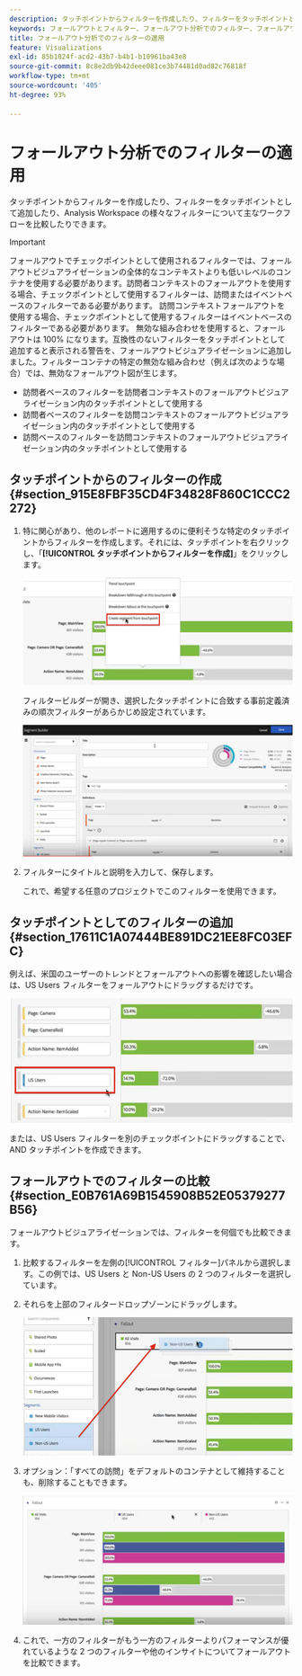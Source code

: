 ```yaml
---
description: タッチポイントからフィルターを作成したり、フィルターをタッチポイントとして追加したり、Analysis Workspace の様々なフィルターについて主なワークフローを比較したりできます。
keywords: フォールアウトとフィルター、フォールアウト分析でのフィルター、フォールアウトでのフィルターの比較
title: フォールアウト分析でのフィルターの適用
feature: Visualizations
exl-id: 85b1024f-acd2-43b7-b4b1-b10961ba43e8
source-git-commit: 8c8e2db9b42deee081ce3b74481d0ad82c76818f
workflow-type: tm+mt
source-wordcount: '405'
ht-degree: 93%

---
```


# フォールアウト分析でのフィルターの適用

タッチポイントからフィルターを作成したり、フィルターをタッチポイントとして追加したり、Analysis Workspace の様々なフィルターについて主なワークフローを比較したりできます。

>[!IMPORTANT]
>
>フォールアウトでチェックポイントとして使用されるフィルターでは、フォールアウトビジュアライゼーションの全体的なコンテキストよりも低いレベルのコンテナを使用する必要があります。訪問者コンテキストのフォールアウトを使用する場合、チェックポイントとして使用するフィルターは、訪問またはイベントベースのフィルターである必要があります。 訪問コンテキストフォールアウトを使用する場合、チェックポイントとして使用するフィルターはイベントベースのフィルターである必要があります。 無効な組み合わせを使用すると、フォールアウトは 100% になります。互換性のないフィルターをタッチポイントとして追加すると表示される警告を、フォールアウトビジュアライゼーションに追加しました。フィルターコンテナの特定の無効な組み合わせ（例えば次のような場合）では、無効なフォールアウト図が生じます。

* 訪問者ベースのフィルターを訪問者コンテキストのフォールアウトビジュアライゼーション内のタッチポイントとして使用する
* 訪問者ベースのフィルターを訪問コンテキストのフォールアウトビジュアライゼーション内のタッチポイントとして使用する
* 訪問ベースのフィルターを訪問コンテキストのフォールアウトビジュアライゼーション内のタッチポイントとして使用する

## タッチポイントからのフィルターの作成 {#section_915E8FBF35CD4F34828F860C1CCC2272}

1. 特に関心があり、他のレポートに適用するのに便利そうな特定のタッチポイントからフィルターを作成します。それには、タッチポイントを右クリックし、「**[!UICONTROL タッチポイントからフィルターを作成]**」をクリックします。

   ![](assets/segment-from-touchpoint.png)

   フィルタービルダーが開き、選択したタッチポイントに合致する事前定義済みの順次フィルターがあらかじめ設定されています。

   ![](assets/segment-builder.png)

1. フィルターにタイトルと説明を入力して、保存します。

   これで、希望する任意のプロジェクトでこのフィルターを使用できます。

## タッチポイントとしてのフィルターの追加 {#section_17611C1A07444BE891DC21EE8FC03EFC}

例えば、米国のユーザーのトレンドとフォールアウトへの影響を確認したい場合は、US Users フィルターをフォールアウトにドラッグするだけです。

![](assets/segment-touchpoint.png)

または、US Users フィルターを別のチェックポイントにドラッグすることで、AND タッチポイントを作成できます。

## フォールアウトでのフィルターの比較 {#section_E0B761A69B1545908B52E05379277B56}

フォールアウトビジュアライゼーションでは、フィルターを何個でも比較できます。

1. 比較するフィルターを左側の[!UICONTROL フィルター]パネルから選択します。この例では、US Users と Non-US Users の 2 つのフィルターを選択しています。
1. それらを上部のフィルタードロップゾーンにドラッグします。

   ![](assets/segment-drop.png)

1. オプション：「すべての訪問」をデフォルトのコンテナとして維持することも、削除することもできます。

   ![](assets/seg-compare.png)

1. これで、一方のフィルターがもう一方のフィルターよりパフォーマンスが優れているような 2 つのフィルターや他のインサイトについてフォールアウトを比較できます。
